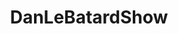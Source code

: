 ---
title: DanLeBatardShow
crosslinks:
- nfl
- funny
- starterpacks
- freefolk
- MMA
- The_Donald
- AMAAggregator
- computerscience
- AMADisasters
- Firsttake
- heat
- 346tes4
- AskMen
- toosoon
- Nationals
- Mandela_Effect
- WhiteRights
- swoleacceptance
---